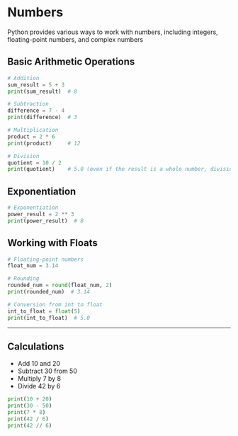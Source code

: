# Numbers

Python provides various ways to work with numbers, including integers, floating-point numbers, and complex numbers

## Basic Arithmetic Operations

```py
# Addition
sum_result = 5 + 3
print(sum_result)  # 8

# Subtraction
difference = 7 - 4
print(difference)  # 3

# Multiplication
product = 2 * 6
print(product)     # 12

# Division
quotient = 10 / 2
print(quotient)    # 5.0 (even if the result is a whole number, division returns a float)
```

## Exponentiation

```py
# Exponentiation
power_result = 2 ** 3
print(power_result)  # 8
```

## Working with Floats

```py
# Floating-point numbers
float_num = 3.14

# Rounding
rounded_num = round(float_num, 2)
print(rounded_num)  # 3.14

# Conversion from int to float
int_to_float = float(5)
print(int_to_float)  # 5.0
```

---

## Calculations

- Add 10 and 20
- Subtract 30 from 50
- Multiply 7 by 8
- Divide 42 by 6

```python
print(10 + 20)
print(30 - 50)
print(7 * 8)
print(42 / 6)
print(42 // 6)
```
